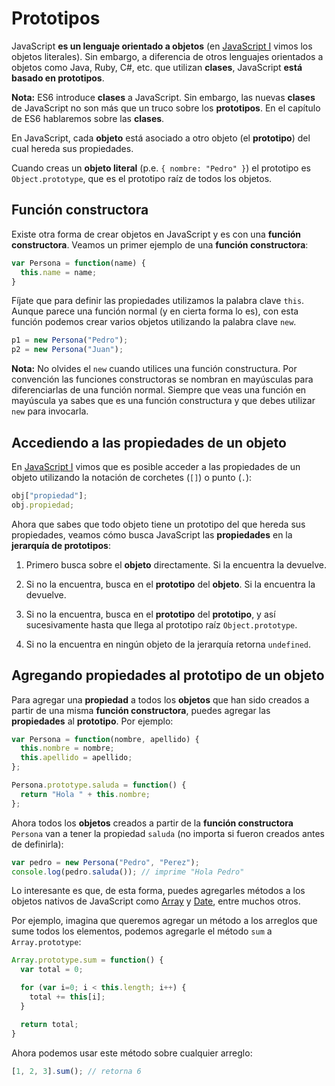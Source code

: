 # Prototipos

JavaScript **es un lenguaje orientado a objetos** (en [JavaScript I](js/9-objetos-literales.md) vimos los objetos literales). Sin embargo, a diferencia de otros lenguajes orientados a objetos como Java, Ruby, C#, etc. que utilizan **clases**, JavaScript **está basado en prototipos**.

**Nota:** ES6 introduce **clases** a JavaScript. Sin embargo, las nuevas **clases** de JavaScript no son más que un truco sobre los **prototipos**. En el capítulo de ES6 hablaremos sobre las **clases**.

En JavaScript, cada **objeto** está asociado a otro objeto (el **prototipo**) del cual hereda sus propiedades.

Cuando creas un **objeto literal** (p.e. `{ nombre: "Pedro" }`) el prototipo es `Object.prototype`, que es el prototipo raíz de todos los objetos.

## Función constructora

Existe otra forma de crear objetos en JavaScript y es con una **función constructora**. Veamos un primer ejemplo de una **función constructora**:

```js
var Persona = function(name) {
  this.name = name;
}
```

Fíjate que para definir las propiedades utilizamos la palabra clave `this`. Aunque parece una función normal (y en cierta forma lo es), con esta función podemos crear varios objetos utilizando la palabra clave `new`.

```js
p1 = new Persona("Pedro");
p2 = new Persona("Juan");
```

**Nota:** No olvides el `new` cuando utilices una función constructura. Por convención las funciones constructoras se nombran en mayúsculas para diferenciarlas de una función normal. Siempre que veas una función en mayúscula ya sabes que es una función constructura y que debes utilizar `new` para invocarla.

## Accediendo a las propiedades de un objeto

En [JavaScript I](js/9-objetos-literales.md) vimos que es posible acceder a las propiedades de un objeto utilizando la notación de corchetes (`[]`) o punto (`.`):

```javascript
obj["propiedad"];
obj.propiedad;
```

Ahora que sabes que todo objeto tiene un prototipo del que hereda sus propiedades, veamos cómo busca JavaScript las **propiedades** en la **jerarquía de prototipos**:

1. Primero busca sobre el **objeto** directamente. Si la encuentra la devuelve.

2. Si no la encuentra, busca en el **prototipo** del **objeto**. Si la encuentra la devuelve.

3. Si no la encuentra, busca en el **prototipo** del **prototipo**, y así sucesivamente hasta que llega al prototipo raíz `Object.prototype`.

4. Si no la encuentra en ningún objeto de la jerarquía retorna `undefined`.

## Agregando propiedades al prototipo de un objeto

Para agregar una **propiedad** a todos los **objetos** que han sido creados a partir de una misma **función constructora**, puedes agregar las **propiedades** al **prototipo**. Por ejemplo:

```javascript
var Persona = function(nombre, apellido) {
  this.nombre = nombre;
  this.apellido = apellido;
};

Persona.prototype.saluda = function() {
  return "Hola " + this.nombre;
};
```

Ahora todos los **objetos** creados a partir de la **función constructora** `Persona` van a tener la propiedad `saluda` (no importa si fueron creados antes de definirla):

```javascript
var pedro = new Persona("Pedro", "Perez");
console.log(pedro.saluda()); // imprime "Hola Pedro"
```

Lo interesante es que, de esta forma, puedes agregarles métodos a los objetos nativos de JavaScript como [Array](https://developer.mozilla.org/en-US/docs/Web/JavaScript/Reference/Global_Objects/Array) y [Date](https://developer.mozilla.org/en-US/docs/Web/JavaScript/Reference/Global_Objects/Date), entre muchos otros.

Por ejemplo, imagina que queremos agregar un método a los arreglos que sume todos los elementos, podemos agregarle el método `sum` a `Array.prototype`:

```javascript
Array.prototype.sum = function() {
  var total = 0;

  for (var i=0; i < this.length; i++) {
    total += this[i];
  }

  return total;
}
```

Ahora podemos usar este método sobre cualquier arreglo:

```javascript
[1, 2, 3].sum(); // retorna 6
```
